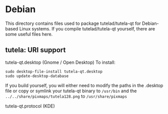 
Debian
====================
This directory contains files used to package tutelad/tutela-qt
for Debian-based Linux systems. If you compile tutelad/tutela-qt yourself, there are some useful files here.

## tutela: URI support ##


tutela-qt.desktop  (Gnome / Open Desktop)
To install:

	sudo desktop-file-install tutela-qt.desktop
	sudo update-desktop-database

If you build yourself, you will either need to modify the paths in
the .desktop file or copy or symlink your tutela-qt binary to `/usr/bin`
and the `../../share/pixmaps/tutela128.png` to `/usr/share/pixmaps`

tutela-qt.protocol (KDE)

